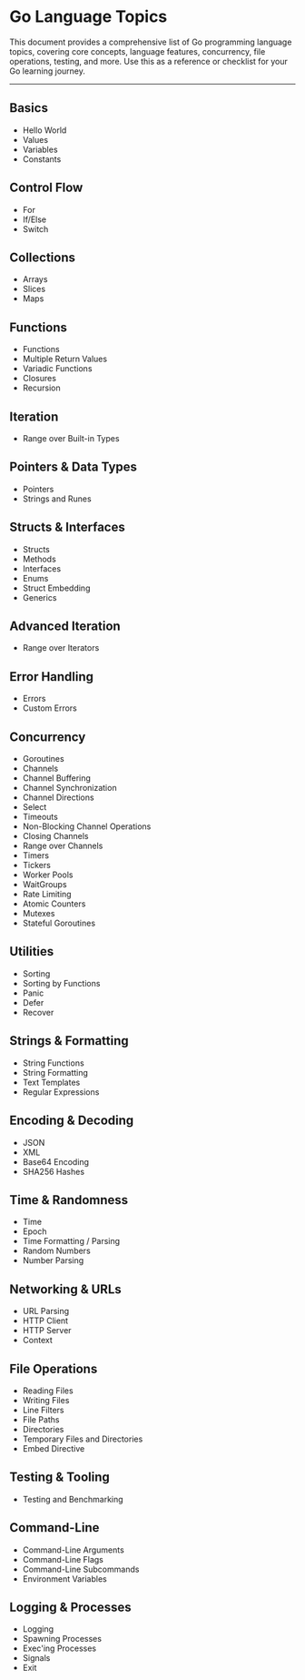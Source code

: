 # Go Language Topics

This document provides a comprehensive list of Go programming language topics, covering core concepts, language features, concurrency, file operations, testing, and more. Use this as a reference or checklist for your Go learning journey.

---

## Basics
- Hello World
- Values
- Variables
- Constants

## Control Flow
- For
- If/Else
- Switch

## Collections
- Arrays
- Slices
- Maps

## Functions
- Functions
- Multiple Return Values
- Variadic Functions
- Closures
- Recursion

## Iteration
- Range over Built-in Types

## Pointers & Data Types
- Pointers
- Strings and Runes

## Structs & Interfaces
- Structs
- Methods
- Interfaces
- Enums
- Struct Embedding
- Generics

## Advanced Iteration
- Range over Iterators

## Error Handling
- Errors
- Custom Errors

## Concurrency
- Goroutines
- Channels
- Channel Buffering
- Channel Synchronization
- Channel Directions
- Select
- Timeouts
- Non-Blocking Channel Operations
- Closing Channels
- Range over Channels
- Timers
- Tickers
- Worker Pools
- WaitGroups
- Rate Limiting
- Atomic Counters
- Mutexes
- Stateful Goroutines

## Utilities
- Sorting
- Sorting by Functions
- Panic
- Defer
- Recover

## Strings & Formatting
- String Functions
- String Formatting
- Text Templates
- Regular Expressions

## Encoding & Decoding
- JSON
- XML
- Base64 Encoding
- SHA256 Hashes

## Time & Randomness
- Time
- Epoch
- Time Formatting / Parsing
- Random Numbers
- Number Parsing

## Networking & URLs
- URL Parsing
- HTTP Client
- HTTP Server
- Context

## File Operations
- Reading Files
- Writing Files
- Line Filters
- File Paths
- Directories
- Temporary Files and Directories
- Embed Directive

## Testing & Tooling
- Testing and Benchmarking

## Command-Line
- Command-Line Arguments
- Command-Line Flags
- Command-Line Subcommands
- Environment Variables

## Logging & Processes
- Logging
- Spawning Processes
- Exec'ing Processes
- Signals
- Exit